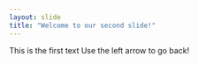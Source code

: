 ```yaml
---
layout: slide
title: "Welcome to our second slide!"
---
```

This is the first text
Use the left arrow to go back!
